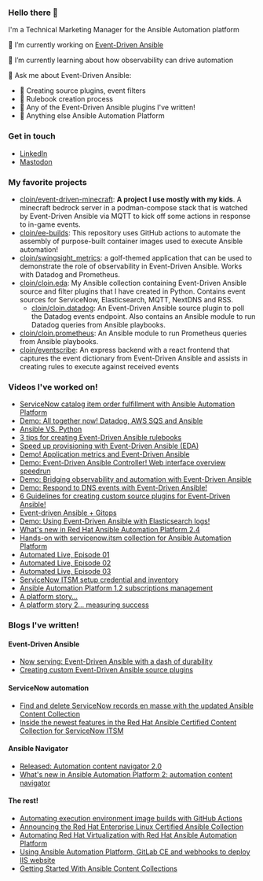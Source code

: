 ### Hello there 👋

I'm a Technical Marketing Manager for the Ansible Automation platform

🔭 I’m currently working on [Event-Driven Ansible](https://github.com/ansible/event-driven-ansible)

🌱 I’m currently learning about how observability can drive automation

💬 Ask me about Event-Driven Ansible:
  - 🙋 Creating source plugins, event filters
  - 🙋 Rulebook creation process
  - 🙋 Any of the Event-Driven Ansible plugins I've written!
  - 🙋 Anything else Ansible Automation Platform

### Get in touch
- [LinkedIn](https://www.linkedin.com/in/cmcnaughton?trk=profile-badge)
- [Mastodon](https://techhub.social/@cloin)
              

### My favorite projects
- [cloin/event-driven-minecraft](https://github.com/cloin/event-driven-minecraft): **A project I use mostly with my kids**. A minecraft bedrock server in a podman-compose stack that is watched by Event-Driven Ansible via MQTT to kick off some actions in response to in-game events.
- [cloin/ee-builds](https://github.com/cloin/ee-builds): This repository uses GitHub actions to automate the assembly of purpose-built container images used to execute Ansible automation!
- [cloin/swingsight_metrics](https://github.com/cloin/swingsight_metrics): a golf-themed application that can be used to demonstrate the role of observability in Event-Driven Ansible. Works with Datadog and Prometheus.
- [cloin/cloin.eda](https://github.com/cloin/cloin.eda): My Ansible collection containing Event-Driven Ansible source and filter plugins that I have created in Python. Contains event sources for ServiceNow, Elasticsearch, MQTT, NextDNS and RSS.
  - [cloin/cloin.datadog](https://github.com/cloin/cloin.datadog): An Event-Driven Ansible source plugin to poll the Datadog events endpoint. Also contains an Ansible module to run Datadog queries from Ansible playbooks.
- [cloin/cloin.prometheus](https://github.com/cloin/cloin.prometheus): An Ansible module to run Prometheus queries from Ansible playbooks.
- [cloin/eventscribe](https://github.com/cloin/eventscribe): An express backend with a react frontend that captures the event dictionary from Event-Driven Ansible and assists in creating rules to execute against received events

### Videos I've worked on!
- [ServiceNow catalog item order fulfillment with Ansible Automation Platform](https://www.youtube.com/watch?v=nx5MLkzlaR4)
- [Demo: All together now! Datadog, AWS SQS and Ansible](https://www.youtube.com/watch?v=OXYD0ZfMk6w)
- [Ansible VS. Python](https://youtu.be/Nzq6fEr9SJ4?si=DZIhyivKouTYOw4m)
- [3 tips for creating Event-Driven Ansible rulebooks](https://m.youtube.com/watch?v=GWzkqHupuN4&feature=youtu.be)
- [Speed up provisioning with Event-Driven Ansible (EDA)](https://www.youtube.com/watch?v=Bt2tZB_5F2U&list=PLdu06OJoEf2a3fFl6uaoyGV526ilwD97R&index=1&t=5s&pp=gAQBiAQB)
- [Demo! Application metrics and Event-Driven Ansible](https://www.youtube.com/watch?v=Gj5bCvIt-M8&list=PLdu06OJoEf2a3fFl6uaoyGV526ilwD97R&index=3&t=1s&pp=gAQBiAQB)
- [Demo: Event-Driven Ansible Controller! Web interface overview speedrun](https://www.youtube.com/watch?v=EpWieRfF2V4&list=PLdu06OJoEf2a3fFl6uaoyGV526ilwD97R&index=5&pp=gAQBiAQB)
- [Demo: Bridging observability and automation with Event-Driven Ansible](https://www.youtube.com/watch?v=7i_EzHyrKQc&list=PLdu06OJoEf2a3fFl6uaoyGV526ilwD97R&index=7&t=302s&pp=gAQBiAQB)
- [Demo: Respond to DNS events with Event-Driven Ansible!](https://www.youtube.com/watch?v=RBKKgawZiqI&list=PLdu06OJoEf2a3fFl6uaoyGV526ilwD97R&index=8&pp=gAQBiAQB)
- [6 Guidelines for creating custom source plugins for Event-Driven Ansible!](https://www.youtube.com/watch?v=4f7ARUnVZmY&list=PLdu06OJoEf2a3fFl6uaoyGV526ilwD97R&index=10&pp=gAQBiAQB)
- [Event-driven Ansible + Gitops](https://www.youtube.com/watch?v=Bb51DftLbPE&list=PLdu06OJoEf2a3fFl6uaoyGV526ilwD97R&index=12&pp=gAQBiAQB)
- [Demo: Using Event-Driven Ansible with Elasticsearch logs!](https://www.youtube.com/watch?v=emHLD4_YcLw&list=PLdu06OJoEf2a3fFl6uaoyGV526ilwD97R&index=13&pp=gAQBiAQB)
- [What's new in Red Hat Ansible Automation Platform 2.4](https://youtu.be/kiGofmvawOg)
- [Hands-on with servicenow.itsm collection for Ansible Automation Platform](https://youtu.be/Wg4wnREKkkE)
- [Automated Live, Episode 01](https://youtu.be/LToEeIAXwlk)
- [Automated Live, Episode 02](https://youtu.be/CG_Mhw9xWCQ)
- [Automated Live, Episode 03](https://youtu.be/nl9Wc6kw8qc)
- [ServiceNow ITSM setup credential and inventory](https://youtu.be/GeEWuD06huo)
- [Ansible Automation Platform 1.2 subscriptions management](https://youtu.be/FYtilnsk7sM)
- [A platform story...](https://youtu.be/2DYnz11A_8A)
- [A platform story 2... measuring success](https://youtu.be/5ebJaOJ-3tI)


### Blogs I've written!
#### Event-Driven Ansible
- [Now serving: Event-Driven Ansible with a dash of durability](https://www.ansible.com/blog/now-serving-event-driven-ansible-with-a-dash-of-durability)
- [Creating custom Event-Driven Ansible source plugins](https://www.ansible.com/blog/creating-custom-event-driven-ansible-source-plugins)

#### ServiceNow automation
- [Find and delete ServiceNow records en masse with the updated Ansible Content Collection](https://www.ansible.com/blog/find-and-delete-servicenow-records-en-masse-with-the-updated-ansible-content-collection)
- [Inside the newest features in the Red Hat Ansible Certified Content Collection for ServiceNow ITSM](https://www.ansible.com/blog/inside-the-newest-features-in-the-red-hat-ansible-certified-content-collection-for-servicenow-itsm)

#### Ansible Navigator
- [Released: Automation content navigator 2.0](https://www.ansible.com/blog/released-automation-content-navigator-2.0)
- [What's new in Ansible Automation Platform 2: automation content navigator](https://www.ansible.com/blog/whats-new-in-ansible-automation-platform-2-automation-content-navigator)

#### The rest!
- [Automating execution environment image builds with GitHub Actions](https://www.ansible.com/blog/automating-execution-environment-image-builds-with-github-actions)
- [Announcing the Red Hat Enterprise Linux Certified Ansible Collection](https://www.ansible.com/blog/announcing-the-red-hat-enterprise-linux-certified-ansible-collection)
- [Automating Red Hat Virtualization with Red Hat Ansible Automation Platform](https://www.ansible.com/blog/automating-red-hat-virtualization-with-red-hat-ansible-automation-platform)
- [Using Ansible Automation Platform, GitLab CE and webhooks to deploy IIS website](https://www.ansible.com/blog/using-ansible-automation-platform-gitlab-ce-and-webhooks-to-deploy-iis-website)
- [Getting Started With Ansible Content Collections](https://www.ansible.com/blog/getting-started-with-ansible-collections)

<!--
**cloin/cloin** is a ✨ _special_ ✨ repository because its `README.md` (this file) appears on your GitHub profile.

Here are some ideas to get you started:

- 🔭 I’m currently working on ...
- 🌱 I’m currently learning ...
- 👯 I’m looking to collaborate on ...
- 🤔 I’m looking for help with ...
- 💬 Ask me about ...
- 📫 How to reach me: ...
- 😄 Pronouns: ...
- ⚡ Fun fact: ...
-->
